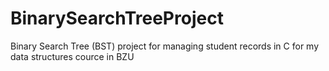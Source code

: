 # BinarySearchTreeProject
 Binary Search Tree (BST) project for managing student records in C for my data structures cource in BZU 
